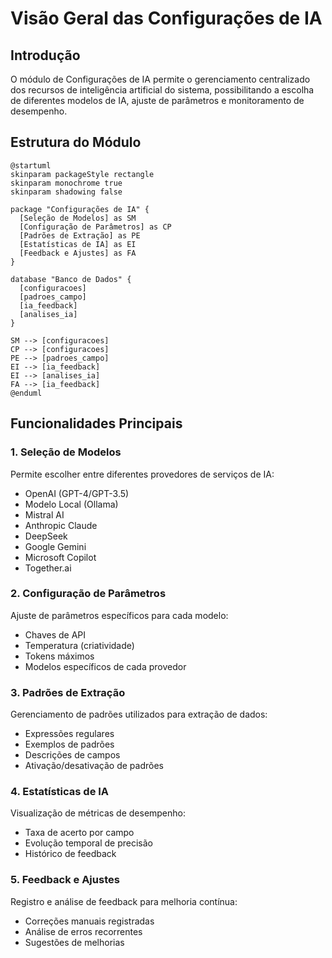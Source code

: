 # Visão Geral das Configurações de IA

## Introdução

O módulo de Configurações de IA permite o gerenciamento centralizado dos recursos de inteligência artificial do sistema, possibilitando a escolha de diferentes modelos de IA, ajuste de parâmetros e monitoramento de desempenho.

## Estrutura do Módulo

```plantuml
@startuml
skinparam packageStyle rectangle
skinparam monochrome true
skinparam shadowing false

package "Configurações de IA" {
  [Seleção de Modelos] as SM
  [Configuração de Parâmetros] as CP
  [Padrões de Extração] as PE
  [Estatísticas de IA] as EI
  [Feedback e Ajustes] as FA
}

database "Banco de Dados" {
  [configuracoes]
  [padroes_campo]
  [ia_feedback]
  [analises_ia]
}

SM --> [configuracoes]
CP --> [configuracoes]
PE --> [padroes_campo]
EI --> [ia_feedback]
EI --> [analises_ia]
FA --> [ia_feedback]
@enduml
```

## Funcionalidades Principais

### 1. Seleção de Modelos

Permite escolher entre diferentes provedores de serviços de IA:

- OpenAI (GPT-4/GPT-3.5)
- Modelo Local (Ollama)
- Mistral AI
- Anthropic Claude
- DeepSeek
- Google Gemini
- Microsoft Copilot
- Together.ai

### 2. Configuração de Parâmetros

Ajuste de parâmetros específicos para cada modelo:

- Chaves de API
- Temperatura (criatividade)
- Tokens máximos
- Modelos específicos de cada provedor

### 3. Padrões de Extração

Gerenciamento de padrões utilizados para extração de dados:

- Expressões regulares
- Exemplos de padrões
- Descrições de campos
- Ativação/desativação de padrões

### 4. Estatísticas de IA

Visualização de métricas de desempenho:

- Taxa de acerto por campo
- Evolução temporal de precisão
- Histórico de feedback

### 5. Feedback e Ajustes

Registro e análise de feedback para melhoria contínua:

- Correções manuais registradas
- Análise de erros recorrentes
- Sugestões de melhorias
